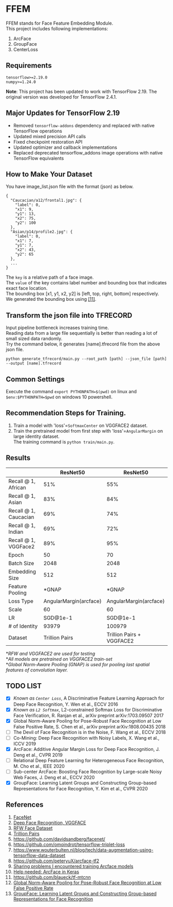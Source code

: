 # FFEM  
FFEM stands for Face Feature Embedding Module.  
This project includes following implementations:  
1. ArcFace  
2. GroupFace  
3. CenterLoss  

## Requirements
```
tensorflow>=2.19.0
numpy>=1.24.0
```

**Note**: This project has been updated to work with TensorFlow 2.19. The original version was developed for TensorFlow 2.4.1.

## Major Updates for TensorFlow 2.19
- Removed `tensorflow-addons` dependency and replaced with native TensorFlow operations
- Updated mixed precision API calls
- Fixed checkpoint restoration API
- Updated optimizer and callback implementations
- Replaced deprecated tensorflow_addons image operations with native TensorFlow equivalents

## How to Make Your Dataset
You have image_list.json file with the format (json) as below.  
```
{
  "Caucacian/a12/frontal1.jpg": {
    "label": 0,
    "x1": 9,
    "y1": 13,
    "x2": 75,
    "y2": 100
  },
  "Asian/p14/profile2.jpg": {
    "label": 0,
    "x1": 7,
    "y1": 7,
    "x2": 43,
    "y2": 65
  },
  ...
}
```
The `key` is a relative path of a face image.   
The `value` of the key contains label number and bounding box that indicates exact face location.  
The bounding box [x1, y1, x2, y2] is [left, top, right, bottom] respectively.  
We generated the bounding box using [[11]](https://github.com/blaueck/tf-mtcnn).  

## Transform the json file into TFRECORD
Input pipeline bottleneck increases training time.  
Reading data from a large file sequentially is better than reading a lot of small sized data randomly.  
Try the command below, it generates [name].tfrecord file from the above json file.  
```
python generate_tfrecord/main.py --root_path [path] --json_file [path] --output [name].tfrecord
```

## Common Settings
Execute the command `export PYTHONPATH=$(pwd)` on linux and `$env:$PYTHONPATH=$pwd` on windows 10 powershell.  

## Recommendation Steps for Training.
1. Train a model with 'loss'=`SoftmaxCenter` on VGGFACE2 dataset.  
2. Train the pretrained model from first step with 'loss'=`AngularMargin` on large identity dataset.  
The training command is `python train/main.py`.  


## Results
|                       |        ResNet50        |        ResNet50           |
|-----------------------|------------------------|---------------------------|
| Recall @ 1, African   | 51%                    | 55%                       |
| Recall @ 1, Asian     | 83%                    | 84%                       |
| Recall @ 1, Caucacian | 69%                    | 74%                       |
| Recall @ 1, Indian    | 69%                    | 72%                       |
| Recall @ 1, VGGFace2  | 89%                    | 95%                       |
| Epoch                 | 50                     | 70                        |
| Batch Size            | 2048                   | 2048                      |
| Embedding Size        | 512                    | 512                       |
| Feature Pooling       | *GNAP                  | *GNAP                     |
| Loss Type             | AngularMargin(arcface) | AngularMargin(arcface)    |
| Scale                 | 60                     | 60                        |
| LR                    | SGD@1e-1               | SGD@1e-1                  |
| # of Identity         | 93979                  | 100979                    |
| Dataset               | Trillion Pairs         | Trillion Pairs + VGGFACE2 |

**RFW and VGGFACE2 are used for testing*  
**All models are pretrained on VGGFACE2 train-set*  
**Global Norm-Aware Pooling (GNAP) is used for pooling last spatial features of convolution layer.*  

## TODO LIST

- [x] *Known as `Center Loss`*, A Discriminative Feature Learning Approach for Deep Face Recognition, Y. Wen et al., ECCV 2016
- [x] *Known as `L2 Softmax`*, L2-constrained Softmax Loss for Discriminative Face Verification, R. Ranjan et al., arXiv preprint arXiv:1703.09507 2017
- [x] Global Norm-Aware Pooling for Pose-Robust Face Recognition at Low False Positive Rate, S. Chen et al., arXiv preprint arXiv:1808.00435 2018
- [ ] The Devil of Face Recognition is in the Noise, F. Wang et al., ECCV 2018
- [ ] Co-Mining: Deep Face Recognition with Noisy Labels, X. Wang et al., ICCV 2019
- [x] ArcFace: Additive Angular Margin Loss for Deep Face Recognition, J. Deng et al., CVPR 2019
- [ ] Relational Deep Feature Learning for Heterogeneous Face Recognition, M. Cho et al., IEEE 2020
- [ ] Sub-center ArcFace: Boosting Face Recognition by Large-scale Noisy Web Faces, J. Deng et al., ECCV 2020
- [x] GroupFace: Learning Latent Groups and Constructing Group-based Representations for Face Recognition, Y. Kim et al., CVPR 2020

## References
1. [FaceNet](https://arxiv.org/pdf/1503.03832.pdf)
2. [Deep Face Recognition, VGGFACE](https://www.robots.ox.ac.uk/~vgg/publications/2015/Parkhi15/parkhi15.pdf)
3. [RFW Face Dataset](http://www.whdeng.cn/RFW/index.html)
4. [Trillion Pairs](http://trillionpairs.deepglint.com/overview)
5. https://github.com/davidsandberg/facenet/
6. https://github.com/omoindrot/tensorflow-triplet-loss
7. https://www.wouterbulten.nl/blog/tech/data-augmentation-using-tensorflow-data-dataset
8. https://github.com/peteryuX/arcface-tf2
9. [Sharing problems I encountered training Arcface models](https://www.kaggle.com/c/recursion-cellular-image-classification/discussion/109987)
10. [Help needed: ArcFace in Keras](https://www.reddit.com/r/deeplearning/comments/cg1kev/help_needed_arcface_in_keras)
11. https://github.com/blaueck/tf-mtcnn
12. [Global Norm-Aware Pooling for Pose-Robust Face Recognition at Low False Positive Rate](https://arxiv.org/ftp/arxiv/papers/1808/1808.00435.pdf)
13. [GroupFace: Learning Latent Groups and Constructing Group-based Representations for Face Recognition](https://arxiv.org/pdf/2005.10497.pdf)